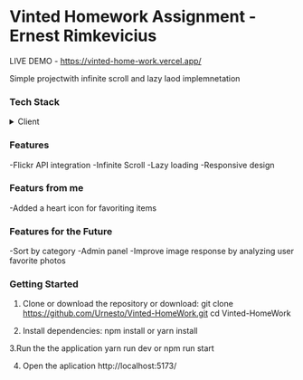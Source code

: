 # Vinted Homework Assignment - Ernest Rimkevicius

LIVE DEMO - https://vinted-home-work.vercel.app/

Simple projectwith infinite scroll and lazy laod implemnetation 

###  Tech Stack

<details>
  <summary>Client</summary>
  <ul>
    <li><a href="https://react.dev/">React</a></li>
    <li><a href="https://www.typescriptlang.org/">TypeScript</a></li>
    <li><a href="https://sass-lang.com/">SCSS</a></li>
  </ul>
</details>


### Features

-Flickr API integration
-Infinite Scroll
-Lazy loading
-Responsive design
### Featurs from me 
-Added a heart icon for favoriting items

### Features for the Future
-Sort by category
-Admin panel
-Improve image response by analyzing user favorite photos

### Getting Started

1. Clone or download the repository or download:
git clone https://github.com/Urnesto/Vinted-HomeWork.git
cd Vinted-HomeWork

2. Install dependencies:
   npm install or yarn install

3.Run the the application
yarn run dev or npm run start

4. Open the aplication
http://localhost:5173/
